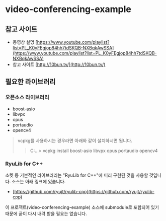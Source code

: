 # video-conferencing-example


## 참고 사이트

* 동영상 설명 [https://www.youtube.com/playlist?list=PL_K0yFEgjop84hh7tdSKQB-NXBqkAwSSA](https://www.youtube.com/playlist?list=PL_K0yFEgjop84hh7tdSKQB-NXBqkAwSSA)
* 참고 사이트 [http://10bun.tv/](http://10bun.tv/)


## 필요한 라이브러리

### 오픈소스 라이브러리

* boost-asio
* libvpx
* opus
* portaudio
* opencv4

> vcpkg를 사용하시는 경우라면 아래와 같이 설치하시면 됩니다.
>> C:\...> vcpkg install boost-asio libvpx opus portaudio opencv4


### RyuLib for C++

소켓 등 기본적인 라이브러리는 "RyuLib for C++"에 미리 구현된 것을 사용할 것입니다.
소스는 아래 링크에 있습니다.

* [https://github.com/ryujt/ryulib-cpp](https://github.com/ryujt/ryulib-cpp)

이 프로젝트(video-conferencing-example) 소스에 submodule로 포함되어 있기 때문에 굳이 다시 내려 받을 필요는 없습니다.

